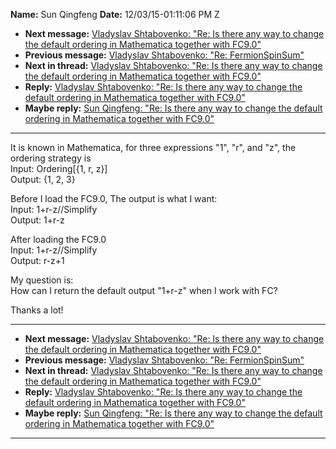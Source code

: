 **Name:** Sun Qingfeng
**Date:** 12/03/15-01:11:06 PM Z

  - **Next message:** [Vladyslav Shtabovenko: "Re: Is there any way to
    change the default ordering in Mathematica together with
    FC9.0"](1007.html)
  - **Previous message:** [Vladyslav Shtabovenko: "Re:
    FermionSpinSum"](1005.html)
  - **Next in thread:** [Vladyslav Shtabovenko: "Re: Is there any way to
    change the default ordering in Mathematica together with
    FC9.0"](1007.html)
  - **Reply:** [Vladyslav Shtabovenko: "Re: Is there any way to change
    the default ordering in Mathematica together with FC9.0"](1007.html)
  - **Maybe reply:** [Sun Qingfeng: "Re: Is there any way to change the
    default ordering in Mathematica together with FC9.0"](1008.html)

-----

It is known in Mathematica, for three expressions "1", "r", and "z", the
ordering strategy is  
Input: Ordering[{1, r, z}]  
Output: {1, 2, 3}  

Before I load the FC9.0, The output is what I want:  
Input: 1+r-z//Simplify  
Output: 1+r-z  

After loading the FC9.0  
Input: 1+r-z//Simplify  
Output: r-z+1  

My question is:  
How can I return the default output "1+r-z" when I work with FC?  

Thanks a lot\!  

-----

  - **Next message:** [Vladyslav Shtabovenko: "Re: Is there any way to
    change the default ordering in Mathematica together with
    FC9.0"](1007.html)
  - **Previous message:** [Vladyslav Shtabovenko: "Re:
    FermionSpinSum"](1005.html)
  - **Next in thread:** [Vladyslav Shtabovenko: "Re: Is there any way to
    change the default ordering in Mathematica together with
    FC9.0"](1007.html)
  - **Reply:** [Vladyslav Shtabovenko: "Re: Is there any way to change
    the default ordering in Mathematica together with FC9.0"](1007.html)
  - **Maybe reply:** [Sun Qingfeng: "Re: Is there any way to change the
    default ordering in Mathematica together with FC9.0"](1008.html)

-----

